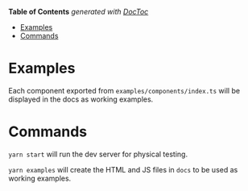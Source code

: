 <!-- START doctoc generated TOC please keep comment here to allow auto update -->
<!-- DON'T EDIT THIS SECTION, INSTEAD RE-RUN doctoc TO UPDATE -->
**Table of Contents**  *generated with [DocToc](https://github.com/thlorenz/doctoc)*

- [Examples](#examples)
- [Commands](#commands)

<!-- END doctoc generated TOC please keep comment here to allow auto update -->

# Examples

Each component exported from `examples/components/index.ts` will be displayed in the docs as working examples.

# Commands

`yarn start` will run the dev server for physical testing.

`yarn examples` will create the HTML and JS files in `docs` to be used as working examples.
